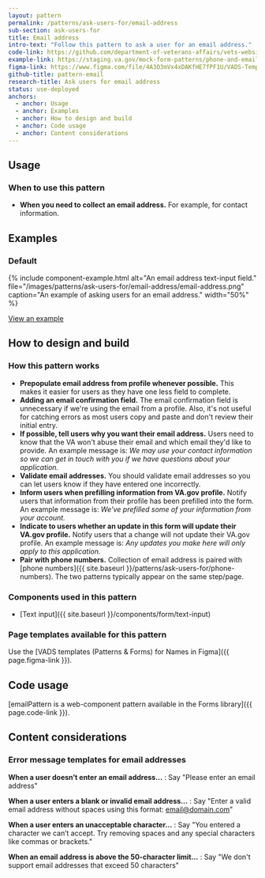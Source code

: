 ```yaml
---
layout: pattern
permalink: /patterns/ask-users-for/email-address
sub-section: ask-users-for
title: Email address
intro-text: "Follow this pattern to ask a user for an email address."
code-link: https://github.com/department-of-veterans-affairs/vets-website/blob/main/src/platform/forms-system/src/js/web-component-patterns/emailPattern.jsx
example-link: https://staging.va.gov/mock-form-patterns/phone-and-email-address
figma-link: https://www.figma.com/file/4A3O3mVx4xDAKfHE7fPF1U/VADS-Templates-(Patterns-%26-Forms)?type=design&node-id=2987%3A39070&mode=design&t=Y0LWxs33fRITMh6x-1
github-title: pattern-email
research-title: Ask users for email address
status: use-deployed
anchors:
  - anchor: Usage
  - anchor: Examples
  - anchor: How to design and build
  - anchor: Code usage
  - anchor: Content considerations
---
```


## Usage

### When to use this pattern

* **When you need to collect an email address.** For example, for contact information.

## Examples

### Default

{% include component-example.html alt="An email address text-input field." file="/images/patterns/ask-users-for/email-address/email-address.png" caption="An example of asking users for an email address." width="50%" %}

<a class="vads-c-action-link--blue" href="{{ page.example-link }}">
  View an example
</a>

## How to design and build

### How this pattern works

* **Prepopulate email address from profile whenever possible.** This makes it easier for users as they have one less field to complete.
* **Adding an email confirmation field.** The email confirmation field is unnecessary if we're using the email from a profile. Also, it's not useful for catching errors as most users copy and paste and don't review their initial entry.
* **If possible, tell users why you want their email address.** Users need to know that the VA won't abuse their email and which email they'd like to provide. An example message is: *We may use your contact information so we can get in touch with you if we have questions about your application.*
* **Validate email addresses.** You should validate email addresses so you can let users know if they have entered one incorrectly.
* **Inform users when prefilling information from VA.gov profile.** Notify users that information from their profile has been prefilled into the form. An example message is: *We've prefilled some of your information from your account.*
* **Indicate to users whether an update in this form will update their VA.gov profile.** Notify users that a change will not update their VA.gov profile. An example message is: *Any updates you make here will only apply to this application.*
* **Pair with phone numbers.** Collection of email address is paired with [phone numbers]({{ site.baseurl }}/patterns/ask-users-for/phone-numbers). The two patterns typically appear on the same step/page.

### Components used in this pattern

* [Text input]({{ site.baseurl }}/components/form/text-input)

### Page templates available for this pattern

Use the [VADS templates (Patterns & Forms) for Names in Figma]({{ page.figma-link }}).

## Code usage

[emailPattern is a web-component pattern available in the Forms library]({{ page.code-link }}).

## Content considerations

### Error message templates for email addresses

**When a user doesn’t enter an email address...**
: Say "Please enter an email address"

**When a user enters a blank or invalid email address...**
: Say "Enter a valid email address without spaces using this format: email@domain.com"

**When a user enters an unacceptable character...**
: Say "You entered a character we can’t accept. Try removing spaces and any special characters like commas or brackets."

**When an email address is above the 50-character limit...**
: Say "We don't support email addresses that exceed 50 characters"